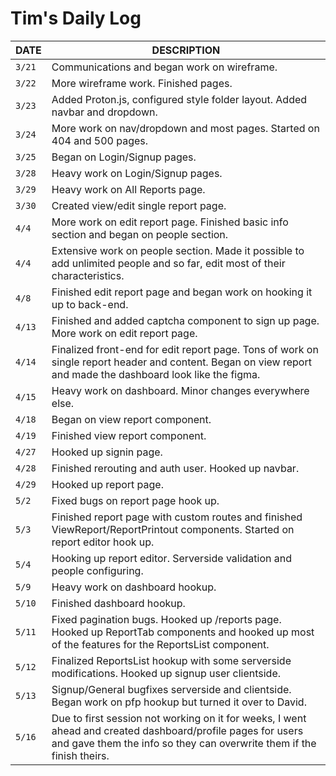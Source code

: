 # Tim's Daily Log

| DATE   | DESCRIPTION                                                                                                                                                                          |
| ------ | ------------------------------------------------------------------------------------------------------------------------------------------------------------------------------------ |
| `3/21` | Communications and began work on wireframe.                                                                                                                                          |
| `3/22` | More wireframe work. Finished pages.                                                                                                                                                 |
| `3/23` | Added Proton.js, configured style folder layout. Added navbar and dropdown.                                                                                                          |
| `3/24` | More work on nav/dropdown and most pages. Started on 404 and 500 pages.                                                                                                              |
| `3/25` | Began on Login/Signup pages.                                                                                                                                                         |
| `3/28` | Heavy work on Login/Signup pages.                                                                                                                                                    |
| `3/29` | Heavy work on All Reports page.                                                                                                                                                      |
| `3/30` | Created view/edit single report page.                                                                                                                                                |
| `4/4`  | More work on edit report page. Finished basic info section and began on people section.                                                                                              |
| `4/4`  | Extensive work on people section. Made it possible to add unlimited people and so far, edit most of their characteristics.                                                           |
| `4/8`  | Finished edit report page and began work on hooking it up to back-end.                                                                                                               |
| `4/13` | Finished and added captcha component to sign up page. More work on edit report page.                                                                                                 |
| `4/14` | Finalized front-end for edit report page. Tons of work on single report header and content. Began on view report and made the dashboard look like the figma.                         |
| `4/15` | Heavy work on dashboard. Minor changes everywhere else.                                                                                                                              |
| `4/18` | Began on view report component.                                                                                                                                                      |
| `4/19` | Finished view report component.                                                                                                                                                      |
| `4/27` | Hooked up signin page.                                                                                                                                                               |
| `4/28` | Finished rerouting and auth user. Hooked up navbar.                                                                                                                                  |
| `4/29` | Hooked up report page.                                                                                                                                                               |
| `5/2`  | Fixed bugs on report page hook up.                                                                                                                                                   |
| `5/3`  | Finished report page with custom routes and finished ViewReport/ReportPrintout components. Started on report editor hook up.                                                         |
| `5/4`  | Hooking up report editor. Serverside validation and people configuring.                                                                                                              |
| `5/9`  | Heavy work on dashboard hookup.                                                                                                                                                      |
| `5/10` | Finished dashboard hookup.                                                                                                                                                           |
| `5/11` | Fixed pagination bugs. Hooked up /reports page. Hooked up ReportTab components and hooked up most of the features for the ReportsList component.                                     |
| `5/12` | Finalized ReportsList hookup with some serverside modifications. Hooked up signup user clientside.                                                                                   |
| `5/13` | Signup/General bugfixes serverside and clientside. Began work on pfp hookup but turned it over to David.                                                                             |
| `5/16` | Due to first session not working on it for weeks, I went ahead and created dashboard/profile pages for users and gave them the info so they can overwrite them if the finish theirs. |
